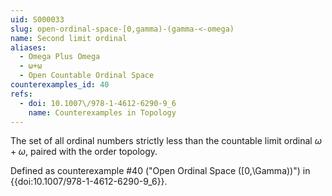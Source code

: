 ```yaml
---
uid: S000033
slug: open-ordinal-space-[0,gamma)-(gamma-<-omega)
name: Second limit ordinal
aliases:
  - Omega Plus Omega
  - ω+ω
  - Open Countable Ordinal Space
counterexamples_id: 40
refs:
  - doi: 10.1007\/978-1-4612-6290-9_6
    name: Counterexamples in Topology
---
```

The set of all ordinal numbers strictly less than the countable
limit ordinal $\omega+\omega$, paired with the order topology.

Defined as counterexample #40 ("Open Ordinal Space \([0,\Gamma)\)")
in {{doi:10.1007\/978-1-4612-6290-9_6}}.
